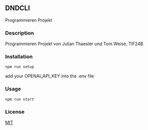 ## DNDCLI

Programmieren Projekt

### Description

Programmieren Projekt von Julian Thaesler und Tom Weise, TIF24B

### Installation

```batch
npm run setup
```
add your OPENAI_API_KEY into the .env file

### Usage

```batch
npm run start
```

### License

[MIT](https://choosealicense.com/licenses/mit/)
